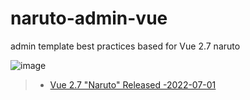 # naruto-admin-vue
admin template best practices based for Vue 2.7 naruto

![image](https://user-images.githubusercontent.com/26575685/176988285-122274d6-ad30-46a3-9b99-a85a1b80dc6a.png)


> - [Vue 2.7 "Naruto" Released -2022-07-01](https://blog.vuejs.org/posts/vue-2-7-naruto.html)
